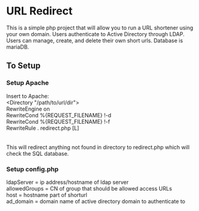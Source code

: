 # URL Redirect
This is a simple php project that will allow you to run a URL shortener using your own domain.  Users authenticate to Active Directory through LDAP.  Users can manage, create, and delete their own short urls.  Database is mariaDB. 
 
## To Setup

### Setup Apache

Insert to Apache: \
<Directory "/path/to/url/dir"> \
RewriteEngine on \
RewriteCond %{REQUEST_FILENAME} !-d \
RewriteCond %{REQUEST_FILENAME} !-f \
RewriteRule . redirect.php [L] \
</Directory> \
 \
This will redirect anything not found in directory to redirect.php which will check the SQL database.

###  Setup config.php
ldapServer = ip address/hostname of ldap server \
allowedGroups = CN of group that should be allowed access URLs \
host = hostname part of shorturl \
ad_domain = domain name of active directory domain to authenticate to 

